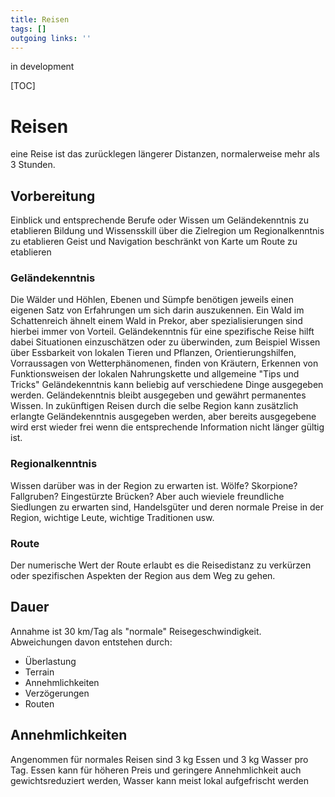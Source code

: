 ```yaml
---
title: Reisen  
tags: []
outgoing links: ''  
---
```

in development

[TOC]

# Reisen
eine Reise ist das zurücklegen längerer Distanzen, normalerweise mehr als 3 Stunden.

## Vorbereitung
Einblick und entsprechende Berufe oder Wissen um Geländekenntnis zu etablieren
Bildung und Wissensskill über die Zielregion um Regionalkenntnis zu etablieren
Geist und Navigation beschränkt von Karte um Route zu etablieren

### Geländekenntnis
Die Wälder und Höhlen, Ebenen und Sümpfe benötigen jeweils einen eigenen Satz von Erfahrungen um sich darin auszukennen. Ein Wald im Schattenreich ähnelt einem Wald in Prekor, aber spezialisierungen sind hierbei immer von Vorteil.
Geländekenntnis für eine spezifische Reise hilft dabei Situationen einzuschätzen oder zu überwinden, zum Beispiel Wissen über Essbarkeit von lokalen Tieren und Pflanzen, Orientierungshilfen, Vorraussagen von Wetterphänomenen, finden von Kräutern, Erkennen von Funktionsweisen der lokalen Nahrungskette und allgemeine "Tips und Tricks"
Geländekenntnis kann beliebig auf verschiedene Dinge ausgegeben werden. Geländekenntnis bleibt ausgegeben und gewährt permanentes Wissen. In zukünftigen Reisen durch die selbe Region kann zusätzlich erlangte Geländekenntnis ausgegeben werden, aber bereits ausgegebene wird erst wieder frei wenn die entsprechende Information nicht länger gültig ist.

### Regionalkenntnis
Wissen darüber was in der Region zu erwarten ist. Wölfe? Skorpione? Fallgruben? Eingestürzte Brücken? Aber auch wieviele freundliche Siedlungen zu erwarten sind, Handelsgüter und deren normale Preise in der Region, wichtige Leute, wichtige Traditionen usw.

### Route
Der numerische Wert der Route erlaubt es die Reisedistanz zu verkürzen oder spezifischen Aspekten der Region aus dem Weg zu gehen.

## Dauer
Annahme ist 30 km/Tag als "normale" Reisegeschwindigkeit. Abweichungen davon entstehen durch:

* Überlastung
* Terrain
* Annehmlichkeiten
* Verzögerungen
* Routen

## Annehmlichkeiten
Angenommen für normales Reisen sind 3 kg Essen und 3 kg Wasser pro Tag.
Essen kann für höheren Preis und geringere Annehmlichkeit auch gewichtsreduziert werden, Wasser kann meist lokal aufgefrischt werden
